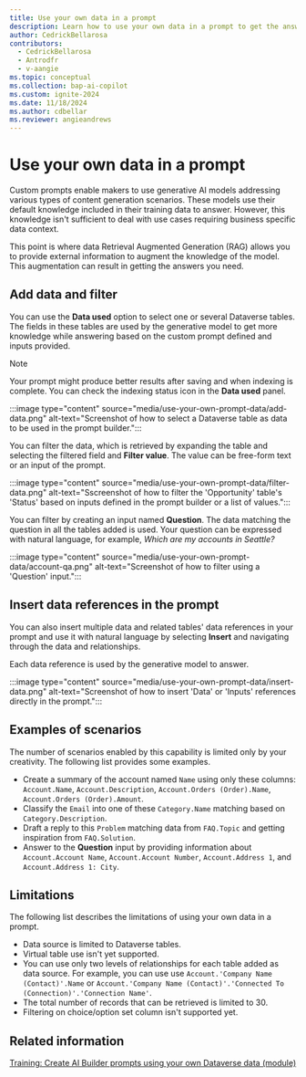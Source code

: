 ```yaml
---
title: Use your own data in a prompt
description: Learn how to use your own data in a prompt to get the answers you need.
author: CedrickBellarosa
contributors:
  - CedrickBellarosa
  - Antrodfr
  - v-aangie
ms.topic: conceptual
ms.collection: bap-ai-copilot
ms.custom: ignite-2024
ms.date: 11/18/2024
ms.author: cdbellar
ms.reviewer: angieandrews
---
```


# Use your own data in a prompt

Custom prompts enable makers to use generative AI models addressing various types of content generation scenarios. These models use their default knowledge included in their training data to answer. However, this knowledge isn't sufficient to deal with use cases requiring business specific data context.

This point is where data Retrieval Augmented Generation (RAG) allows you to provide external information to augment the knowledge of the model. This augmentation can result in getting the answers you need.

## Add data and filter

You can use the **Data used** option to select one or several Dataverse tables. The fields in these tables are used by the generative model to get more knowledge while answering based on the custom prompt defined and inputs provided.

> [!NOTE]
> Your prompt might produce better results after saving and when indexing is complete. You can check the indexing status icon in the **Data used** panel.

:::image type="content" source="media/use-your-own-prompt-data/add-data.png" alt-text="Screenshot of how to select a Dataverse table as data to be used in the prompt builder.":::

You can filter the data, which is retrieved by expanding the table and selecting the filtered field and **Filter value**. The value can be free-form text or an input of the prompt.

:::image type="content" source="media/use-your-own-prompt-data/filter-data.png" alt-text="Sscreenshot of how to filter the 'Opportunity' table's 'Status' based on inputs defined in the prompt builder or a list of values.":::

You can filter by creating an input named **Question**. The data matching the question in all the tables added is used. Your question can be expressed with natural language, for example, *Which are my accounts in Seattle?*

:::image type="content" source="media/use-your-own-prompt-data/account-qa.png" alt-text="Screenshot of how to filter using a 'Question' input.":::

## Insert data references in the prompt

You can also insert multiple data and related tables' data references in your prompt and use it with natural language by selecting **Insert** and navigating through the data and relationships.

Each data reference is used by the generative model to answer.

:::image type="content" source="media/use-your-own-prompt-data/insert-data.png" alt-text="Screenshot of how to insert 'Data' or 'Inputs' references directly in the prompt.":::

## Examples of scenarios

The number of scenarios enabled by this capability is limited only by your creativity. The following list provides some examples.

- Create a summary of the account named `Name` using only these columns: `Account.Name`, `Account.Description`, `Account.Orders (Order).Name`, `Account.Orders (Order).Amount`.
- Classify the `Email` into one of these `Category.Name` matching based on `Category.Description`.
- Draft a reply to this `Problem` matching data from `FAQ.Topic` and getting inspiration from `FAQ.Solution`.
- Answer to the **Question** input by providing information about `Account.Account Name`, `Account.Account Number`, `Account.Address 1`, and `Account.Address 1: City`.

## Limitations

The following list describes the limitations of using your own data in a prompt.

- Data source is limited to Dataverse tables.
- Virtual table use isn't yet supported.
- You can use only two levels of relationships for each table added as data source.
    For example, you can use use `Account.'Company Name (Contact)'.Name` or `Account.'Company Name (Contact)'.'Connected To (Connection)'.'Connection Name'`.
- The total number of records that can be retrieved is limited to 30.
- Filtering on choice/option set column isn't supported yet.

## Related information

[Training: Create AI Builder prompts using your own Dataverse data (module)](/training/modules/ai-builder-grounded-prompts/)
